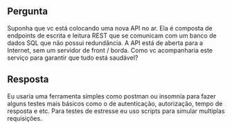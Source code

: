 ## Pergunta

Suponha que vc está colocando uma nova API no ar. Ela é composta de endpoints
de escrita e leitura REST que se comunicam com um banco de dados SQL que não
possui redundância. A API está de aberta para a Internet, sem um servidor de front /
borda. Como vc acompanharia este serviço para garantir que tudo está saudável?

## Resposta

Eu usaria uma ferramenta simples como postman ou insomnia para fazer alguns testes mais básicos como o de autenticação,
autorização, tempo de resposta e etc. Para testes de estresse eu uso scripts para simular multiplas requisições.